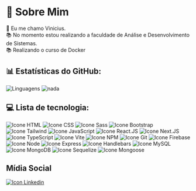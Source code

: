 # 💫 Sobre Mim

🖖 Eu me chamo Vinicius.</br>
📚 No momento estou realizando a faculdade de Análise e Desenvolvimento de Sistemas.</br>
📚 Realizando o curso de Docker</br>

## 📊 Estatísticas do GitHub:

![Linguagens](https://github-readme-stats.vercel.app/api/top-langs/?username=vinicius-pereira-souza&theme=onedark&hide_border=false&include_all_commits=false&count_private=false&layout=compact&langs_count=8)
![nada](https://github-readme-stats.vercel.app/api?username=vinicius-pereira-souza&theme=onedark&hide_border=false&include_all_commits=false&count_private=false)

## 💻 Lista de tecnologia:

![Icone HTML](https://img.shields.io/badge/HTML5-E34F26.svg?style=for-the-badge&logo=HTML5&logoColor=white)
![Icone CSS](https://img.shields.io/badge/CSS3-1572B6.svg?style=for-the-badge&logo=CSS3&logoColor=white)
![Icone Sass](https://img.shields.io/badge/Sass-CC6699.svg?style=for-the-badge&logo=Sass&logoColor=white)
![Icone Bootstrap](https://img.shields.io/badge/Bootstrap-7952B3.svg?style=for-the-badge&logo=Bootstrap&logoColor=white)
![Icone Tailwind](https://img.shields.io/badge/Tailwind%20CSS-06B6D4.svg?style=for-the-badge&logo=Tailwind-CSS&logoColor=white)
![Icone JavaScript](https://img.shields.io/badge/JavaScript-F7DF1E.svg?style=for-the-badge&logo=JavaScript&logoColor=black)
![Icone React.JS](https://img.shields.io/badge/React-61DAFB.svg?style=for-the-badge&logo=React&logoColor=black)
![Icone Next.JS](https://img.shields.io/badge/Next.js-000000.svg?style=for-the-badge&logo=nextdotjs&logoColor=white)
![Icone TypeScript](https://img.shields.io/badge/TypeScript-3178C6.svg?style=for-the-badge&logo=TypeScript&logoColor=white)
![Icone Vite](https://img.shields.io/badge/Vite-646CFF.svg?style=for-the-badge&logo=Vite&logoColor=white)
![Icone NPM](https://img.shields.io/badge/npm-CB3837.svg?style=for-the-badge&logo=npm&logoColor=white)
![Icone Git](https://img.shields.io/badge/Git-F05032.svg?style=for-the-badge&logo=Git&logoColor=white)
![Icone Firebase](https://img.shields.io/badge/Firebase-FFCA28.svg?style=for-the-badge&logo=Firebase&logoColor=black)
![Icone Node](https://img.shields.io/badge/Node.js-5FA04E.svg?style=for-the-badge&logo=nodedotjs&logoColor=white)
![Icone Express](https://img.shields.io/badge/Express-000000.svg?style=for-the-badge&logo=Express&logoColor=white)
![Icone Handlebars](https://img.shields.io/badge/Handlebars.js-000000.svg?style=for-the-badge&logo=handlebarsdotjs&logoColor=white)
![Icone MySQL](https://img.shields.io/badge/MySQL-4479A1.svg?style=for-the-badge&logo=MySQL&logoColor=white)
![Icone MongoDB](https://img.shields.io/badge/MongoDB-47A248.svg?style=for-the-badge&logo=MongoDB&logoColor=white)
![Icone Sequelize](https://img.shields.io/badge/Sequelize-52B0E7.svg?style=for-the-badge&logo=Sequelize&logoColor=white)
![Icone Mongoose](https://img.shields.io/badge/Mongoose-F04D35.svg?style=for-the-badge&logo=Mongoose&logoColor=white)

## Mídia Social

[![Icon Linkedin](https://img.shields.io/badge/LinkedIn-0A66C2.svg?style=for-the-badge&logo=LinkedIn&logoColor=white)](https://www.linkedin.com/feed/)
